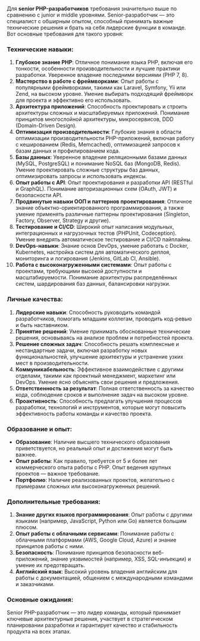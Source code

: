 Для **senior PHP-разработчиков** требования значительно выше по сравнению с junior и middle уровнями. Senior-разработчик — это специалист с обширным опытом, способный принимать важные технические решения и брать на себя лидерские функции в команде. Вот основные требования для такого уровня:

### Технические навыки:
1. **Глубокое знание PHP**: Отличное понимание языка PHP, включая его тонкости, особенности производительности и лучшие практики разработки. Уверенное владение последними версиями (PHP 7, 8).
2. **Мастерство в работе с фреймворками**: Опыт работы с популярными фреймворками, такими как Laravel, Symfony, Yii или Zend, на высоком уровне. Умение выбирать подходящий фреймворк для проекта и эффективно его использовать.
3. **Архитектура приложений**: Способность проектировать и строить архитектуры сложных и масштабируемых приложений. Понимание принципов многослойной архитектуры, микросервисов, DDD (Domain-Driven Design).
4. **Оптимизация производительности**: Глубокие знания в области оптимизации производительности PHP-приложений, включая работу с кешированием (Redis, Memcached), оптимизацией запросов к базам данных и профилированием кода.
5. **Базы данных**: Уверенное владение реляционными базами данных (MySQL, PostgreSQL) и понимание NoSQL баз (MongoDB, Redis). Умение проектировать сложные структуры баз данных, оптимизировать запросы и использовать индексы.
6. **Опыт работы с API**: Опыт проектирования и разработки API (RESTful и GraphQL). Понимание авторизационных схем (OAuth, JWT) и безопасности API.
7. **Продвинутые навыки ООП и паттернов проектирования**: Отличное знание объектно-ориентированного программирования, а также умение применять различные паттерны проектирования (Singleton, Factory, Observer, Strategy и другие).
8. **Тестирование и CI/CD**: Широкий опыт написания модульных, интеграционных и нагрузочных тестов (PHPUnit, Codeception). Умение внедрять автоматическое тестирование и CI/CD пайплайны.
9. **DevOps-навыки**: Знание основ DevOps, умение работать с Docker, Kubernetes, настройка систем для автоматического деплоя, мониторинга и логирования (Jenkins, GitLab CI, Ansible).
10. **Работа с высоконагруженными системами**: Опыт работы с проектами, требующими высокой доступности и масштабируемости. Понимание архитектуры распределённых систем, шардирования баз данных, балансировки нагрузки.

### Личные качества:
1. **Лидерские навыки**: Способность руководить командой разработчиков, помогать младшим коллегам, проводить код-ревью и быть наставником.
2. **Принятие решений**: Умение принимать обоснованные технические решения, основываясь на анализе проблем и потребностей проекта.
3. **Решение сложных задач**: Способность решать комплексные и нестандартные задачи, включая разработку новых функциональностей, улучшение архитектуры и устранение узких мест в производительности.
4. **Коммуникабельность**: Эффективное взаимодействие с другими отделами, такими как проектный менеджмент, маркетинг или DevOps. Умение ясно объяснять свои решения и предложения.
5. **Ответственность за результат**: Полная ответственность за качество кода, соблюдение сроков и выполнение задач на высоком уровне.
6. **Проактивность**: Способность предлагать улучшения процессов разработки, технологий и инструментов, которые могут повысить эффективность работы команды и качество проекта.

### Образование и опыт:
- **Образование**: Наличие высшего технического образования приветствуется, но реальный опыт и достижения могут быть важнее.
- **Опыт работы**: Как правило, требуется от 5 и более лет коммерческого опыта работы с PHP. Опыт ведения крупных проектов — важное требование.
- **Портфолио**: Наличие реализованных проектов, желательно с примерами сложных или высоконагруженных решений. 

### Дополнительные требования:
1. **Знание других языков программирования**: Опыт работы с другими языками (например, JavaScript, Python или Go) является большим плюсом.
2. **Опыт работы с облачными сервисами**: Понимание работы с облачными платформами (AWS, Google Cloud, Azure) и знание принципов работы с ними.
3. **Безопасность**: Понимание принципов безопасности веб-приложений, знание уязвимостей (например, XSS, SQL-инъекции) и умение их предотвращать.
4. **Английский язык**: Высокий уровень владения английским для работы с документацией, общением с международными командами и заказчиками.

### Основные ожидания:
Senior PHP-разработчик — это лидер команды, который принимает ключевые архитектурные решения, участвует в стратегическом планировании разработки и гарантирует качество и стабильность продукта на всех этапах.